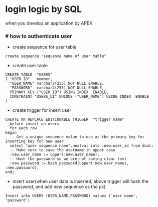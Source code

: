 # login logic by SQL
when you develop an application by APEX

### # how to authenticate user
  * create sequence for user table
```
create sequence "sequence name of user table"
```
  * create user table
```
CREATE TABLE  "USERS" 
( "USER_ID"   number, 
  "USER_NAME" varchar2(255) NOT NULL ENABLE, 
  "PASSWORD"  varchar2(255) NOT NULL ENABLE, 
  PRIMARY KEY ("USER_ID") USING INDEX  ENABLE, 
  CONSTRAINT "USERS_U1" UNIQUE ("USER_NAME") USING INDEX  ENABLE
)
```
  * create trigger for insert user
```
CREATE OR REPLACE EDITIONABLE TRIGGER  "trigger name" 
  before insert on users 
  for each row 
begin 
  -- Get a unique sequence value to use as the primary key for inserting key for new user
  select "user sequence name".nextval into :new.user_id from dual; 
  -- Make sure to save the username in upper case
  :new.user_name := upper(:new.user_name); 
  -- Hash the password so we are not saving clear text
  :new.password := hash_password(upper(:new.user_name), :new.password); 
end; 
```
  * insert user(when user data is inserted, above trigger will hash the password, and add new sequence as the pk)
```
Insert into USERS (USER_NAME,PASSWORD) values ('user name', 'password')
```
